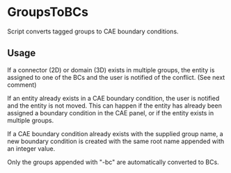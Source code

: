 # GroupsToBCs
Script converts tagged groups to CAE boundary conditions. 

## Usage
If a connector (2D) or domain (3D) exists in multiple groups, the entity is assigned to one of the BCs and the user is notified of the conflict. (See next comment)

If an entity already exists in a CAE boundary condition, the user is notified and the entity is not moved. This can happen if the entity has already been assigned a boundary condition in the CAE panel, or if the entity exists in multiple groups.

If a CAE boundary condition already exists with the supplied group name, a new boundary condition is created with the same root name appended with an integer value.

Only the groups appended with "-bc" are automatically converted to BCs.

